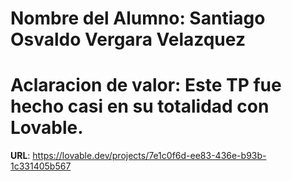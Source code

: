 # Nombre del Alumno: Santiago Osvaldo Vergara Velazquez

# Aclaracion de valor: Este TP fue hecho casi en su totalidad con Lovable.

**URL**: https://lovable.dev/projects/7e1c0f6d-ee83-436e-b93b-1c331405b567
